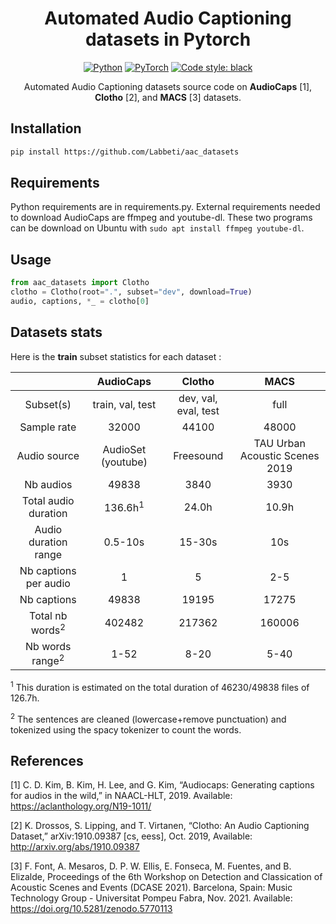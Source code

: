 <div align="center">

# Automated Audio Captioning datasets in Pytorch

<a href="https://www.python.org/"><img alt="Python" src="https://img.shields.io/badge/-Python 3.8+-blue?style=for-the-badge&logo=python&logoColor=white"></a>
<a href="https://pytorch.org/get-started/locally/"><img alt="PyTorch" src="https://img.shields.io/badge/-PyTorch 1.10.1-ee4c2c?style=for-the-badge&logo=pytorch&logoColor=white"></a>
<a href="https://black.readthedocs.io/en/stable/"><img alt="Code style: black" src="https://img.shields.io/badge/code%20style-black-black.svg?style=for-the-badge&labelColor=gray"></a>

Automated Audio Captioning datasets source code on **AudioCaps** [1], **Clotho** [2], and **MACS** [3] datasets.

</div>

## Installation
```bash
pip install https://github.com/Labbeti/aac_datasets
```

## Requirements
Python requirements are in requirements.py.
External requirements needed to download AudioCaps are ffmpeg and youtube-dl.
These two programs can be download on Ubuntu with `sudo apt install ffmpeg youtube-dl`.

## Usage

```python
from aac_datasets import Clotho
clotho = Clotho(root=".", subset="dev", download=True)
audio, captions, *_ = clotho[0]
```

## Datasets stats
Here is the **train** subset statistics for each dataset :

| | AudioCaps | Clotho | MACS |
|:---:|:---:|:---:|:---:|
| Subset(s) | train, val, test | dev, val, eval, test | full |
| Sample rate | 32000 | 44100 | 48000 |
| Audio source | AudioSet (youtube) | Freesound | TAU Urban Acoustic Scenes 2019 |
| Nb audios | 49838 | 3840 | 3930 |
| Total audio duration | 136.6h$^1$ | 24.0h | 10.9h |
| Audio duration range | 0.5-10s | 15-30s | 10s |
| Nb captions per audio | 1 | 5 | 2-5 |
| Nb captions | 49838 | 19195 | 17275 |
| Total nb words$^2$ | 402482 | 217362 | 160006 |
| Nb words range$^2$ | 1-52 | 8-20 | 5-40 |

$^1$ This duration is estimated on the total duration of 46230/49838 files of 126.7h.

$^2$ The sentences are cleaned (lowercase+remove punctuation) and tokenized using the spacy tokenizer to count the words.

## References

[1] C. D. Kim, B. Kim, H. Lee, and G. Kim, “Audiocaps: Generating captions for audios in the wild,” in NAACL-HLT, 2019. Available: https://aclanthology.org/N19-1011/

[2] K. Drossos, S. Lipping, and T. Virtanen, “Clotho: An Audio Captioning Dataset,” arXiv:1910.09387 [cs, eess], Oct. 2019, Available: http://arxiv.org/abs/1910.09387

[3] F. Font, A. Mesaros, D. P. W. Ellis, E. Fonseca, M. Fuentes, and B. Elizalde, Proceedings of the 6th Workshop on Detection and Classication of Acoustic Scenes and Events (DCASE 2021). Barcelona, Spain: Music Technology Group - Universitat Pompeu Fabra, Nov. 2021. Available: https://doi.org/10.5281/zenodo.5770113
